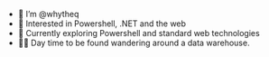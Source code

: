 - 👋 I’m @whytheq
- 👀 Interested in Powershell, .NET and the web
- 🌱 Currently exploring Powershell and standard web technologies
- 👨‍💻 Day time to be found wandering around a data warehouse.

<!---
whytheq/whytheq is a ✨ special ✨ repository because its `README.md` (this file) appears on your GitHub profile.
You can click the Preview link to take a look at your changes.
--->
